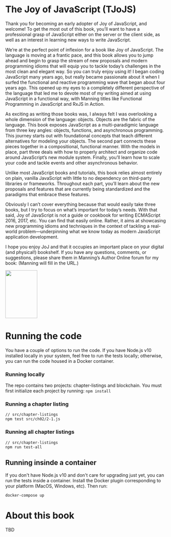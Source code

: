 # The Joy of JavaScript (TJoJS)
Thank you for becoming an early adopter of Joy of JavaScript, and welcome! To get the most out of this book, you’ll want to have a professional grasp of JavaScript either  on the server or the client side, as well as an interest in learning new ways to write JavaScript.

We’re at the perfect point of inflexion for a book like Joy of JavaScript. The language is moving at a frantic pace, and this book allows you to jump ahead and begin to grasp the stream of new proposals and modern programming idioms that will equip you to tackle today’s challenges in the most clean and elegant way. So you can truly enjoy using it!
I began coding JavaScript many years ago, but really became passionate about it when I surfed the functional and reactive programming wave that began about four years ago. This opened up my eyes to a completely different perspective of the language that led me to devote most of my writing aimed at using JavaScript in a functional way, with Manning titles like Functional Programming in JavaScript and RxJS in Action.

As exciting as writing those books was, I always felt I was overlooking a whole dimension of the language: objects. Objects are the fabric of the language. This book exposes JavaScript as a multi-paradigmic language from three key angles: objects, functions, and asynchronous programming. This journey starts out with foundational concepts that teach different alternatives for modeling your objects. The second part connects these pieces together in a compositional, functional manner. With the models in place, part three deals with how to properly architect and organize code around JavaScript’s new module system. Finally, you’ll learn how to scale your code and tackle events and other asynchronous behavior.

Unlike most JavaScript books and tutorials, this book relies almost entirely on plain, vanilla JavaScript with little to no dependency on third-party libraries or frameworks. Throughout each part, you’ll learn about the new proposals and features that are currently being standardized and the paradigms that embrace these features.

Obviously I can’t cover everything because that would easily take three books, but I try to focus on what’s important for today’s needs. With that said, Joy of JavaScript is not a guide or cookbook for writing ECMAScript 2016, 2017, etc. You can find that easily online. Rather, it aims at showcasing new programming idioms and techniques in the context of tackling a real-world problem—underpinning what we know today as modern JavaScript application development. 

I hope you enjoy JoJ and that it occupies an important place on your digital (and physical!) bookshelf. If you have any questions, comments, or suggestions, please share them in Manning’s Author Online forum for my book: (Manning will fill in the URL.)

<img src="https://github.com/JoyOfJavaScript/joj/blob/master/img/cover.jpg" height="150" width="100">

# Running the code
You have a couple of options to run the code. If you have Node.js v10 installed locally in your system, feel free to run the tests locally; otherwise, you can run the code housed in a Docker container.

### Running locally

The repo contains two projects: chapter-listings and blockchain. You must first initialize each project by running: `npm install`

### Running a chapter listing
~~~
// src/chapter-listings
npm test src/ch02/2-1.js
~~~

### Running all chapter listings
~~~
// src/chapter-listings
npm run test-all
~~~

## Running insinde a container

If you don't have Node.js v10 and don't care for upgrading just yet, you can run the tests inside a container. Install the Docker plugin corresponding to your platform (MacOS, Windows, etc). Then run: 

```
docker-compose up
```

# About this book
TBD
